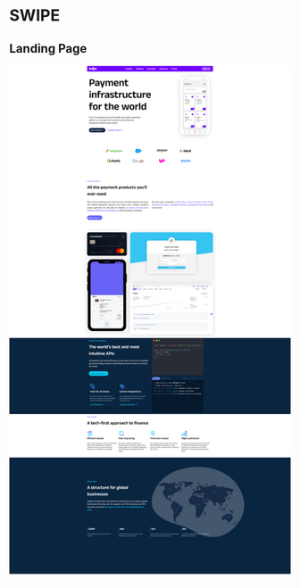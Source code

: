 # SWIPE

## Landing Page

<img src="docs/screenshots/swipe-homepage-section.png" alt="Swipe homepage" />
